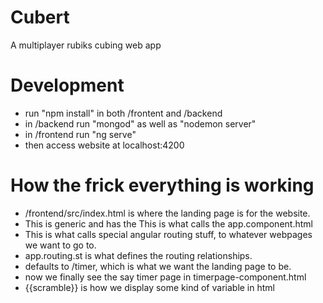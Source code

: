 # Cubert
A multiplayer rubiks cubing web app

# Development

* run "npm install" in both /frontent and /backend
* in /backend run "mongod" as well as "nodemon server"
* in /frontend run "ng serve"
* then access website at localhost:4200

# How the frick everything is working

* /frontend/src/index.html is where the landing page is for the website. 
* This is generic and has the <app-root> This is what calls the app.component.html
* This <router-outlet> is what calls special angular routing stuff, to whatever webpages we want to go to.
* app.routing.st is what defines the routing relationships. 
* defaults to /timer, which is what we want the landing page to be.
* now we finally see the say timer page in timerpage-component.html
* {{scramble}} is how we display some kind of variable in html
